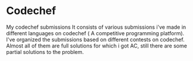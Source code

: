 # Codechef
My codechef submissions
It consists of various submissions i've made in different languages on codechef ( A competitive programming platform).
I've organized the submissions based on different contests on codechef.
Almost all of them are full solutions for which i got AC, still there are some partial solutions to the problem.
